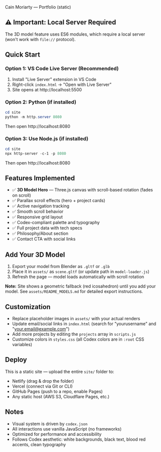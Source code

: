 Cain Moriarty — Portfolio (static)

## ⚠️ Important: Local Server Required

The 3D model feature uses ES6 modules, which require a local server (won't work with `file://` protocol).

## Quick Start

### Option 1: VS Code Live Server (Recommended)
1. Install "Live Server" extension in VS Code
2. Right-click `index.html` → "Open with Live Server"
3. Site opens at http://localhost:5500

### Option 2: Python (if installed)
```powershell
cd site
python -m http.server 8080
```
Then open http://localhost:8080

### Option 3: Use Node.js (if installed)
```powershell
cd site
npx http-server -c-1 -p 8080
```
Then open http://localhost:8080

## Features Implemented
- ✅ **3D Model Hero** — Three.js canvas with scroll-based rotation (fades on scroll)
- ✅ Parallax scroll effects (hero + project cards)
- ✅ Active navigation tracking
- ✅ Smooth scroll behavior
- ✅ Responsive grid layout
- ✅ Codex-compliant palette and typography
- ✅ Full project data with tech specs
- ✅ Philosophy/About section
- ✅ Contact CTA with social links

## Add Your 3D Model

1. Export your model from Blender as `.gltf` or `.glb`
2. Place it in `assets/` as `scene.gltf` (or update path in `model-loader.js`)
3. Refresh the page — model loads automatically with scroll rotation

**Note:** Site shows a geometric fallback (red icosahedron) until you add your model. See `assets/README_MODELS.md` for detailed export instructions.

## Customization
- Replace placeholder images in `assets/` with your actual renders
- Update email/social links in `index.html` (search for "yourusername" and "your.email@example.com")
- Add more projects by editing the `projects` array in `scripts.js`
- Customize colors in `styles.css` (all Codex colors are in `:root` CSS variables)

## Deploy
This is a static site — upload the entire `site/` folder to:
- Netlify (drag & drop the folder)
- Vercel (connect via Git or CLI)
- GitHub Pages (push to a repo, enable Pages)
- Any static host (AWS S3, Cloudflare Pages, etc.)

## Notes
- Visual system is driven by `codex.json`
- All interactions use vanilla JavaScript (no frameworks)
- Optimized for performance and accessibility
- Follows Codex aesthetic: white backgrounds, black text, blood red accents, clean typography
